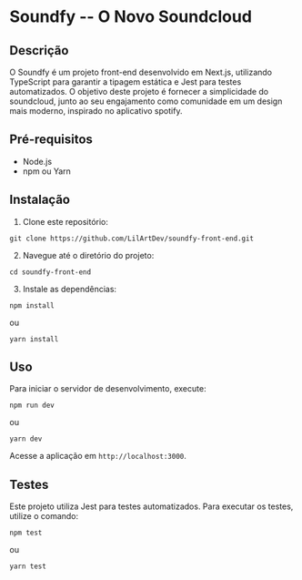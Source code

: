 # Soundfy -- O Novo Soundcloud


## Descrição

O Soundfy é um projeto front-end desenvolvido em Next.js, utilizando TypeScript para garantir a tipagem estática e Jest para testes automatizados. O objetivo deste projeto é fornecer a simplicidade do soundcloud, junto ao seu engajamento como comunidade em um design mais moderno, inspirado no aplicativo spotify.

## Pré-requisitos

- Node.js
- npm ou Yarn

## Instalação

1. Clone este repositório:
```
git clone https://github.com/LilArtDev/soundfy-front-end.git
```

2. Navegue até o diretório do projeto:
```
cd soundfy-front-end
```


3. Instale as dependências:
```
npm install
```
ou
```
yarn install
```

## Uso

Para iniciar o servidor de desenvolvimento, execute:
```
npm run dev
```
ou
```
yarn dev
```

Acesse a aplicação em `http://localhost:3000`.

## Testes

Este projeto utiliza Jest para testes automatizados. Para executar os testes, utilize o comando:

```
npm test
```
ou
```
yarn test
```
